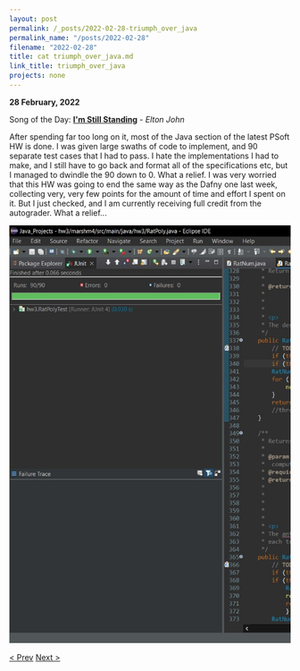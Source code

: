 ```yaml
---
layout: post
permalink: /_posts/2022-02-28-triumph_over_java
permalink_name: "/posts/2022-02-28"
filename: "2022-02-28"
title: cat triumph_over_java.md
link_title: triumph_over_java
projects: none
---
```

**28 February, 2022**

Song of the Day: [**I'm Still Standing**](https://youtu.be/ZHwVBirqD2s) - *Elton John*

After spending far too long on it, most of the Java section of the latest PSoft HW is done. I was given large swaths of code to implement, and 90 separate test cases that I had to pass. I hate the implementations I had to make, and I still have to go back and format all of the specifications etc, but I managed to dwindle the 90 down to 0. What a relief. I was very worried that this HW was going to end the same way as the Dafny one last week, collecting very, very few points for the amount of time and effort I spent on it. But I just checked, and I am currently receiving full credit from the autograder. What a relief...

![success](/assets/ref_images/triumph_over_java.jpg)

[< Prev](/_posts/2022-02-26-site_patches_for_real)    [Next >](/all_caught_up)
